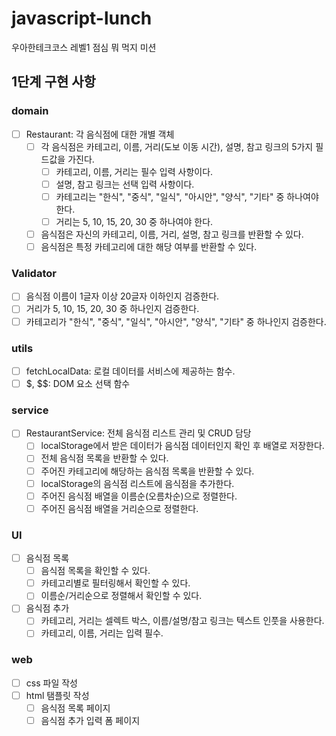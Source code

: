 # javascript-lunch

우아한테크코스 레벨1 점심 뭐 먹지 미션

## 1단계 구현 사항

### domain

- [ ] Restaurant: 각 음식점에 대한 개별 객체
  - [ ] 각 음식점은 카테고리, 이름, 거리(도보 이동 시간), 설명, 참고 링크의 5가지 필드값을 가진다.
    - [ ] 카테고리, 이름, 거리는 필수 입력 사항이다.
    - [ ] 설명, 참고 링크는 선택 입력 사항이다.
    - [ ] 카테고리는 "한식", "중식", "일식", "아시안", "양식", "기타" 중 하나여야 한다.
    - [ ] 거리는 5, 10, 15, 20, 30 중 하나여야 한다.
  - [ ] 음식점은 자신의 카테고리, 이름, 거리, 설명, 참고 링크를 반환할 수 있다.
  - [ ] 음식점은 특정 카테고리에 대한 해당 여부를 반환할 수 있다.

### Validator

- [ ] 음식점 이름이 1글자 이상 20글자 이하인지 검증한다.
- [ ] 거리가 5, 10, 15, 20, 30 중 하나인지 검증한다.
- [ ] 카테고리가 "한식", "중식", "일식", "아시안", "양식", "기타" 중 하나인지 검증한다.

### utils

- [ ] fetchLocalData: 로컬 데이터를 서비스에 제공하는 함수.
- [ ] $, $$: DOM 요소 선택 함수

### service

- [ ] RestaurantService: 전체 음식점 리스트 관리 및 CRUD 담당
  - [ ] localStorage에서 받은 데이터가 음식점 데이터인지 확인 후 배열로 저장한다.
  - [ ] 전체 음식점 목록을 반환할 수 있다.
  - [ ] 주어진 카테고리에 해당하는 음식점 목록을 반환할 수 있다.
  - [ ] localStorage의 음식점 리스트에 음식점을 추가한다.
  - [ ] 주어진 음식점 배열을 이름순(오름차순)으로 정렬한다.
  - [ ] 주어진 음식점 배열을 거리순으로 정렬한다.

### UI

- [ ] 음식점 목록
  - [ ] 음식점 목록을 확인할 수 있다.
  - [ ] 카테고리별로 필터링해서 확인할 수 있다.
  - [ ] 이름순/거리순으로 정렬해서 확인할 수 있다.
- [ ] 음식점 추가
  - [ ] 카테고리, 거리는 셀렉트 박스, 이름/설명/참고 링크는 텍스트 인풋을 사용한다.
  - [ ] 카테고리, 이름, 거리는 입력 필수.

### web

- [ ] css 파일 작성
- [ ] html 탬플릿 작성
  - [ ] 음식점 목록 페이지
  - [ ] 음식점 추가 입력 폼 페이지
